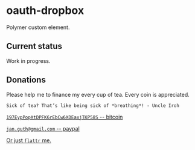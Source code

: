 
# oauth-dropbox
Polymer custom element.

## Current status
Work in progress.

## Donations
Please help me to finance my every cup of tea. Every coin is appreciated.

```
Sick of tea? That’s like being sick of *breathing*! - Uncle Iroh
```

[`197EypPopXtDPFK6rEbCw6XDEaxjTKP58S` -- bitcoin](http://en.wikipedia.org/wiki/Bitcoin)

[`jan.guth@gmail.com` -- paypal](https://www.paypal.com/us/webapps/mpp/home)

[Or just `flattr`  me.](https://flattr.com/submit/auto?user_id=jguth&url=https://github.com/fentas)
